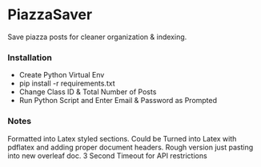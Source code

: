 # PiazzaSaver

Save piazza posts for cleaner organization & indexing.

### Installation
- Create Python Virtual Env
- pip install -r requirements.txt
- Change Class ID & Total Number of Posts
- Run Python Script and Enter Email & Password as Prompted

### Notes
Formatted into Latex styled sections. Could be Turned into Latex with pdflatex and adding proper document headers. Rough version just pasting into new overleaf doc.
3 Second Timeout for API restrictions
